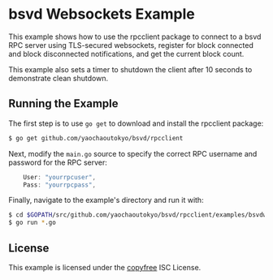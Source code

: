 bsvd Websockets Example
=======================

This example shows how to use the rpcclient package to connect to a bsvd RPC
server using TLS-secured websockets, register for block connected and block
disconnected notifications, and get the current block count.

This example also sets a timer to shutdown the client after 10 seconds to
demonstrate clean shutdown.

## Running the Example

The first step is to use `go get` to download and install the rpcclient package:

```bash
$ go get github.com/yaochaoutokyo/bsvd/rpcclient
```

Next, modify the `main.go` source to specify the correct RPC username and
password for the RPC server:

```Go
	User: "yourrpcuser",
	Pass: "yourrpcpass",
```

Finally, navigate to the example's directory and run it with:

```bash
$ cd $GOPATH/src/github.com/yaochaoutokyo/bsvd/rpcclient/examples/bsvdwebsockets
$ go run *.go
```

## License

This example is licensed under the [copyfree](http://copyfree.org) ISC License.
